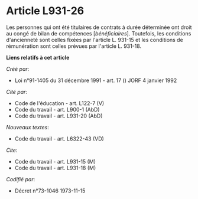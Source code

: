 # Article L931-26

Les personnes qui ont été titulaires de contrats à durée déterminée ont droit au congé de bilan de compétences
[*bénéficiaires*]. Toutefois, les conditions d'ancienneté sont celles fixées par l'article L. 931-15 et les conditions de
rémunération sont celles prévues par l'article L. 931-18.

**Liens relatifs à cet article**

_Créé par_:

  - Loi n°91-1405 du 31 décembre 1991 - art. 17 () JORF 4 janvier 1992

_Cité par_:

  - Code de l'éducation - art. L122-7 (V)
  - Code du travail - art. L900-1 (AbD)
  - Code du travail - art. L931-20 (AbD)

_Nouveaux textes_:

  - Code du travail - art. L6322-43 (VD)

_Cite_:

  - Code du travail - art. L931-15 (M)
  - Code du travail - art. L931-18 (M)

_Codifié par_:

  - Décret n°73-1046 1973-11-15
